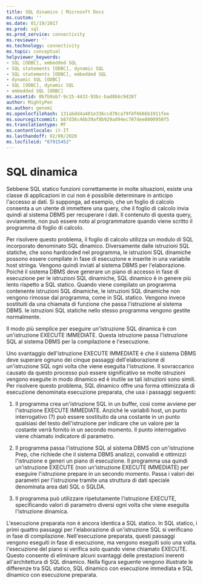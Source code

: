 ```yaml
---
title: SQL dinamico | Microsoft Docs
ms.custom: ''
ms.date: 01/19/2017
ms.prod: sql
ms.prod_service: connectivity
ms.reviewer: ''
ms.technology: connectivity
ms.topic: conceptual
helpviewer_keywords:
- SQL [ODBC], embedded SQL
- SQL statements [ODBC], dynamic SQL
- SQL statements [ODBC], embedded SQL
- dynamic SQL [ODBC]
- SQL [ODBC], dynamic SQL
- embedded SQL [ODBC]
ms.assetid: 0bfb9ab7-9c15-4433-93bc-bad8b6c9d287
author: MightyPen
ms.author: genemi
ms.openlocfilehash: 131abdd4a401e336ccd78ca79fdf6666b1911fee
ms.sourcegitcommit: b87d36c46b39af8b929ad94ec707dee8800950f5
ms.translationtype: MT
ms.contentlocale: it-IT
ms.lasthandoff: 02/08/2020
ms.locfileid: "67915452"
---
```

# <a name="dynamic-sql"></a>SQL dinamica
Sebbene SQL statico funzioni correttamente in molte situazioni, esiste una classe di applicazioni in cui non è possibile determinare in anticipo l'accesso ai dati. Si supponga, ad esempio, che un foglio di calcolo consenta a un utente di immettere una query, che il foglio di calcolo invia quindi al sistema DBMS per recuperare i dati. Il contenuto di questa query, ovviamente, non può essere noto al programmatore quando viene scritto il programma di foglio di calcolo.  
  
 Per risolvere questo problema, il foglio di calcolo utilizza un modulo di SQL incorporato denominato SQL dinamico. Diversamente dalle istruzioni SQL statiche, che sono hardcoded nel programma, le istruzioni SQL dinamiche possono essere compilate in fase di esecuzione e inserite in una variabile host stringa. Vengono quindi inviati al sistema DBMS per l'elaborazione. Poiché il sistema DBMS deve generare un piano di accesso in fase di esecuzione per le istruzioni SQL dinamiche, SQL dinamico è in genere più lento rispetto a SQL statico. Quando viene compilato un programma contenente istruzioni SQL dinamiche, le istruzioni SQL dinamiche non vengono rimosse dal programma, come in SQL statico. Vengono invece sostituiti da una chiamata di funzione che passa l'istruzione al sistema DBMS. le istruzioni SQL statiche nello stesso programma vengono gestite normalmente.  
  
 Il modo più semplice per eseguire un'istruzione SQL dinamica è con un'istruzione EXECUTE IMMEDIATE. Questa istruzione passa l'istruzione SQL al sistema DBMS per la compilazione e l'esecuzione.  
  
 Uno svantaggio dell'istruzione EXECUTE IMMEDIATE è che il sistema DBMS deve superare ognuno dei cinque passaggi dell'elaborazione di un'istruzione SQL ogni volta che viene eseguita l'istruzione. Il sovraccarico causato da questo processo può essere significativo se molte istruzioni vengono eseguite in modo dinamico ed è inutile se tali istruzioni sono simili. Per risolvere questo problema, SQL dinamico offre una forma ottimizzata di esecuzione denominata esecuzione preparata, che usa i passaggi seguenti:  
  
1.  Il programma crea un'istruzione SQL in un buffer, così come avviene per l'istruzione EXECUTE IMMEDIATE. Anziché le variabili host, un punto interrogativo (?) può essere sostituito da una costante in un punto qualsiasi del testo dell'istruzione per indicare che un valore per la costante verrà fornito in un secondo momento. Il punto interrogativo viene chiamato indicatore di parametro.  
  
2.  Il programma passa l'istruzione SQL al sistema DBMS con un'istruzione Prep, che richiede che il sistema DBMS analizzi, convalidi e ottimizzi l'istruzione e generi un piano di esecuzione. Il programma usa quindi un'istruzione EXECUTE (non un'istruzione EXECUTE IMMEDIATE) per eseguire l'istruzione prepare in un secondo momento. Passa i valori dei parametri per l'istruzione tramite una struttura di dati speciale denominata area dati SQL o SQLDA.  
  
3.  Il programma può utilizzare ripetutamente l'istruzione EXECUTE, specificando valori di parametro diversi ogni volta che viene eseguita l'istruzione dinamica.  
  
 L'esecuzione preparata non è ancora identica a SQL statico. In SQL statico, i primi quattro passaggi per l'elaborazione di un'istruzione SQL si verificano in fase di compilazione. Nell'esecuzione preparata, questi passaggi vengono eseguiti in fase di esecuzione, ma vengono eseguiti solo una volta. l'esecuzione del piano si verifica solo quando viene chiamato EXECUTE. Questo consente di eliminare alcuni svantaggi delle prestazioni inerenti all'architettura di SQL dinamico. Nella figura seguente vengono illustrate le differenze tra SQL statico, SQL dinamico con esecuzione immediata e SQL dinamico con esecuzione preparata.
